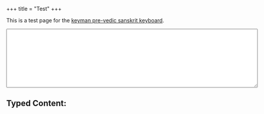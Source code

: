 +++
title = "Test"
+++

This is a test page for the [keyman pre-vedic sanskrit keyboard](../).


<script src='https://s.keyman.com/kmw/engine/18.0.240/keymanweb.js'></script>
<script src='https://s.keyman.com/kmw/engine/18.0.240/kmwuitoggle.js'></script>



<!-- The textarea where you will type -->
<textarea id="myTextarea" rows="10" cols="80"></textarea>

<!-- The output display element -->
<h2>Typed Content:</h2>
<div id="output"></div>


<script>
  window.addEventListener('load', (event) => {
    keyman.init({attachType:'auto'});
    keyman.addKeyboards('@en'); // Loads default English keyboard from Keyman Cloud (CDN)
    keyman.addKeyboards('@th'); // Loads default Thai keyboard from Keyman Cloud (CDN)
    keyman.addKeyboards({
      name: 'Pre-Vedic Sanskrit',
      id: 'optitrans_devanagari_sanskrit_pre_vedic',
      filename: '../optitrans_devanagari_sanskrit_pre_vedic.js',
      version: '1.0',
      languages: [{
        name: 'Sanskrit',
        id: 'sa',
        region: 'in'
      }]
    });
  });
</script>
